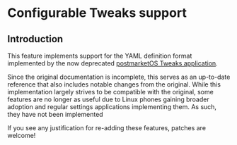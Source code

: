 # Configurable Tweaks support

## Introduction

This feature implements support for the YAML definition format implemented by
the now deprecated [postmarketOS Tweaks application][1].

Since the original documentation is incomplete, this serves as an up-to-date
reference that also includes notable changes from the original. While this
implementation largely strives to be compatible with the original, some features
are no longer as useful due to Linux phones gaining broader adoption and regular
settings applications implementing them. As such, they have not been implemented

If you see any justification for re-adding these features, patches are welcome!

 [1]: https://gitlab.postmarketos.org/postmarketOS/postmarketos-tweaks
